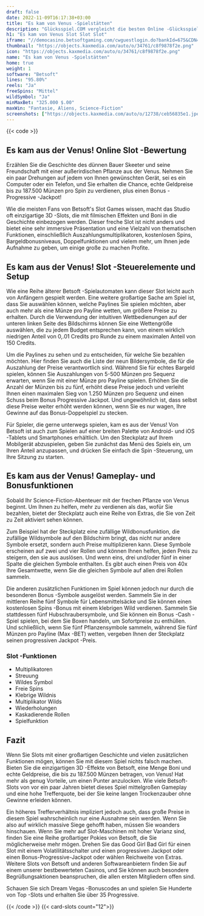```yaml
---
draft: false
date: 2022-11-09T16:17:38+03:00
title: "Es kam von Venus -Spielstätten"
description: "Glücksspiel.COM vergleicht die besten Online -Glücksspiel -Sites und -spiele der Kanada.  Unabhängige Produktbewertungen und exklusive Anmeldeangebote. Jetzt spielen!"
h1: "Es kam von Venus Slot Slot Slot"
iframe: "//democasino.betsoftgaming.com/cwguestlogin.do?bankId=675&CDN=AUTO&gameId=504"
thumbnail: "https://objects.kaxmedia.com/auto/o/34761/c8f9878f2e.png"
icon: "https://objects.kaxmedia.com/auto/o/34761/c8f9878f2e.png"
name: "Es kam von Venus -Spielstätten"
home: true
weight: 1
software: "Betsoft"
lines: "95.80%"
reels: "Ja"
freeSpins: "Mittel"
wildSymbol: "Ja"
minMaxBet: "325.000 $.00"
maxWin: "Fantasie, Aliens, Science-Fiction"
screenshots: ["https://objects.kaxmedia.com/auto/o/12738/ceb56835e1.jpeg"]
---
```


{{< code >}}<h2>Es kam aus der Venus! Online Slot -Bewertung</h2><p>Erzählen Sie die Geschichte des dünnen Bauer Skeeter und seine Freundschaft mit einer außerirdischen Pflanze aus der Venus. Nehmen Sie ein paar Drehungen auf jedem von Ihnen gewünschten Gerät, sei es ein Computer oder ein Telefon, und Sie erhalten die Chance, echte Geldpreise bis zu 187.500 Münzen pro Spin zu verdienen, plus einen Bonus -Progressive -Jackpot!</p><p>Wie die meisten Fans von Betsoft's Slot Games wissen, macht das Studio oft einzigartige 3D -Slots, die mit filmischen Effekten und Boni in die Geschichte einbezogen werden. Dieser freche Slot ist nicht anders und bietet eine sehr immersive Präsentation und eine Vielzahl von thematischen Funktionen, einschließlich Auszahlungsmultiplikatoren, kostenlosen Spins, Bargeldbonusniveaus, Doppelfunktionen und vielem mehr, um Ihnen jede Aufnahme zu geben, um einige große zu machen Profite.</p><h2>Es kam aus der Venus! Slot -Steuerelemente und Setup</h2><p>Wie eine Reihe älterer Betsoft -Spielautomaten kann dieser Slot leicht auch von Anfängern gespielt werden. Eine weitere großartige Sache am Spiel ist, dass Sie auswählen können, welche Paylines Sie spielen möchten, aber auch mehr als eine Münze pro Payline wetten, um größere Preise zu erhalten. Durch die Verwendung der intuitiven Wettbedienungen auf der unteren linken Seite des Bildschirms können Sie eine Wettengröße auswählen, die zu jedem Budget entsprechen kann, von einem wirklich niedrigen Anteil von 0,.01 Credits pro Runde zu einem maximalen Anteil von 150 Credits.</p><p>Um die Paylines zu sehen und zu entscheiden, für welche Sie bezahlen möchten. Hier finden Sie auch die Liste der neun Bildersymbole, die für die Auszahlung der Preise verantwortlich sind. Während Sie für echtes Bargeld spielen, können Sie Auszahlungen von 5-500 Münzen pro Sequenz erwarten, wenn Sie mit einer Münze pro Payline spielen. Erhöhen Sie die Anzahl der Münzen bis zu fünf, erhöht diese Preise jedoch und verleiht Ihnen einen maximalen Sieg von 1.250 Münzen pro Sequenz und einen Schuss beim Bonus Progressive Jackpot. Und ungewöhnlich ist, dass selbst diese Preise weiter erhöht werden können, wenn Sie es nur wagen, Ihre Gewinne auf das Bonus-Doppelspiel zu stecken.</p><p>Für Spieler, die gerne unterwegs spielen, kam es aus der Venus! Von Betsoft ist auch zum Spielen auf einer breiten Palette von Android- und iOS -Tablets und Smartphones erhältlich. Um den Steckplatz auf Ihrem Mobilgerät abzuspielen, geben Sie zunächst das Menü des Spiels ein, um Ihren Anteil anzupassen, und drücken Sie einfach die Spin -Steuerung, um Ihre Sitzung zu starten.</p><h2>Es kam aus der Venus! Gameplay- und Bonusfunktionen</h2><p>Sobald Ihr Science-Fiction-Abenteuer mit der frechen Pflanze von Venus beginnt. Um Ihnen zu helfen, mehr zu verdienen als das, wofür Sie bezahlen, bietet der Steckplatz auch eine Reihe von Extras, die Sie von Zeit zu Zeit aktiviert sehen können.</p><p>Zum Beispiel hat der Steckplatz eine zufällige Wildbonusfunktion, die zufällige Wildsymbole auf den Bildschirm bringt, das nicht nur andere Symbole ersetzt, sondern auch Preise multiplizieren kann. Diese Symbole erscheinen auf zwei und vier Rollen und können Ihnen helfen, jeden Preis zu steigern, den sie aus auslösen. Und wenn eins, drei und/oder fünf in einer Spalte die gleichen Symbole enthalten. Es gibt auch einen Preis von 40x Ihre Gesamtwette, wenn Sie die gleichen Symbole auf allen drei Rollen sammeln.</p><p>Die anderen zusätzlichen Funktionen im Spiel können jedoch nur durch die besonderen Bonus -Symbole ausgelöst werden. Sammeln Sie in der mittleren Reihe fünf Symbole für Lebensmittelsäcke und Sie können einen kostenlosen Spins -Bonus mit einem klebrigen Wild verdienen. Sammeln Sie stattdessen fünf Hubschraubersymbole, und Sie können ein Bonus -Cash -Spiel spielen, bei dem Sie Boxen handeln, um Sofortpreise zu enthüllen. Und schließlich, wenn Sie fünf Pflanzensymbole sammeln, während Sie fünf Münzen pro Payline (Max -BET) wetten, vergeben Ihnen der Steckplatz seinen progressiven Jackpot -Preis.</p><h3>
Slot -Funktionen</h3><ul>
<li></span>
Multiplikatoren</li>
<li></span>
Streuung</li>
<li></span>
Wildes Symbol</li>
<li></span>
Freie Spins</li>
<li></span>
Klebrige Wildnis</li>
<li></span>
Multiplikator Wilds</li>
<li></span>
Wiederholungen</li>
<li></span>
Kaskadierende Rollen</li>
<li></span>
Spielfunktion</li></ul><h2>Fazit</h2><p>Wenn Sie Slots mit einer großartigen Geschichte und vielen zusätzlichen Funktionen mögen, können Sie mit diesem Spiel nichts falsch machen. Bieten Sie die einzigartigen 3D -Effekte von Betsoft, eine Menge Boni und echte Geldpreise, die bis zu 187.500 Münzen betragen, von Venus! Hat mehr als genug Vorteile, um einen Punter anzulocken. Wie viele Betsoft-Slots von vor ein paar Jahren bietet dieses Spiel mittelgroßen Gameplay und eine hohe Trefferquote, bei der Sie keine langen Trockenzauber ohne Gewinne erleiden können.</p><p>Ein höheres Trefferverhältnis impliziert jedoch auch, dass große Preise in diesem Spiel wahrscheinlich nur eine Ausnahme sein werden. Wenn Sie also auf wirklich massive Siege gehofft haben, müssen Sie woanders hinschauen. Wenn Sie mehr auf Slot-Maschinen mit hoher Varianz sind, finden Sie eine Reihe großartiger Pokies von Betsoft, die Sie möglicherweise mehr mögen. Drehen Sie das Good Girl Bad Girl für einen Slot mit einem Volatilitätsschalter und einen progressiven Jackpot oder einen Bonus-Progressive-Jackpot oder wählen Reichweite von Extras. Weitere Slots von Betsoft und anderen Softwareanbietern finden Sie auf einem unserer bestbewerteten Casinos, und Sie können auch besondere Begrüßungsaktionen beanspruchen, die allen ersten Mitgliedern offen sind.</p><p>
Schauen Sie sich Dream Vegas -Bonuscodes an und spielen Sie Hunderte von Top -Slots und erhalten Sie über 35 Progressive.</p>{{< /code >}}
{{< card-slots count="12">}}